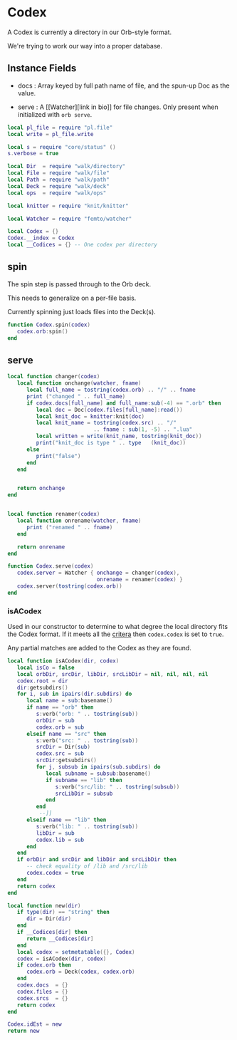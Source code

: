 # Codex

A Codex is currently a directory in our Orb-style format.


We're trying to work our way into a proper database.


## Instance Fields

- docs :  Array keyed by full path name of file, and the spun-up Doc as
          the value.


- serve :  A [[Watcher][link in bio]] for file changes.  Only present when
           initialized with ``orb serve``.

```lua
local pl_file = require "pl.file"
local write = pl_file.write
```
```lua
local s = require "core/status" ()
s.verbose = true

local Dir  = require "walk/directory"
local File = require "walk/file"
local Path = require "walk/path"
local Deck = require "walk/deck"
local ops  = require "walk/ops"

local knitter = require "knit/knitter"

local Watcher = require "femto/watcher"
```
```lua
local Codex = {}
Codex.__index = Codex
local __Codices = {} -- One codex per directory
```
## spin

The spin step is passed through to the Orb deck.


This needs to generalize on a per-file basis.


Currently spinning just loads files into the Deck(s).

```lua
function Codex.spin(codex)
   codex.orb:spin()
end
```
## serve

```lua
local function changer(codex)
   local function onchange(watcher, fname)
      local full_name = tostring(codex.orb) .. "/" .. fname
      print ("changed " .. full_name)
      if codex.docs[full_name] and full_name:sub(-4) == ".orb" then
         local doc = Doc(codex.files[full_name]:read())
         local knit_doc = knitter:knit(doc)
         local knit_name = tostring(codex.src) .. "/"
                           .. fname : sub(1, -5) .. ".lua"
         local written = write(knit_name, tostring(knit_doc))
         print("knit_doc is type " .. type   (knit_doc))
      else
         print("false")
      end
   end


   return onchange
end


local function renamer(codex)
   local function onrename(watcher, fname)
      print ("renamed " .. fname)
   end

   return onrename
end

function Codex.serve(codex)
   codex.server = Watcher { onchange = changer(codex),
                            onrename = renamer(codex) }
   codex.server(tostring(codex.orb))
end
```
### isACodex

  Used in our constructor to determine to what degree the local
directory fits the Codex format.  If it meets all the [critera](httk://)
then ``codex.codex`` is set to ``true``.


Any partial matches are added to the Codex as they are found.

```lua
local function isACodex(dir, codex)
   local isCo = false
   local orbDir, srcDir, libDir, srcLibDir = nil, nil, nil, nil
   codex.root = dir
   dir:getsubdirs()
   for i, sub in ipairs(dir.subdirs) do
      local name = sub:basename()
      if name == "orb" then
         s:verb("orb: " .. tostring(sub))
         orbDir = sub
         codex.orb = sub
      elseif name == "src" then
         s:verb("src: " .. tostring(sub))
         srcDir = Dir(sub)
         codex.src = sub
         srcDir:getsubdirs()
         for j, subsub in ipairs(sub.subdirs) do
            local subname = subsub:basename()
            if subname == "lib" then
               s:verb("src/lib: " .. tostring(subsub))
               srcLibDir = subsub
            end
         end
          --]]
      elseif name == "lib" then
         s:verb("lib: " .. tostring(sub))
         libDir = sub
         codex.lib = sub
      end
   end
   if orbDir and srcDir and libDir and srcLibDir then
      -- check equality of /lib and /src/lib
      codex.codex = true
   end
   return codex
end
```
```lua
local function new(dir)
   if type(dir) == "string" then
      dir = Dir(dir)
   end
   if __Codices[dir] then
      return __Codices[dir]
   end
   local codex = setmetatable({}, Codex)
   codex = isACodex(dir, codex)
   if codex.orb then
      codex.orb = Deck(codex, codex.orb)
   end
   codex.docs  = {}
   codex.files = {}
   codex.srcs  = {}
   return codex
end
```
```lua
Codex.idEst = new
return new
```
